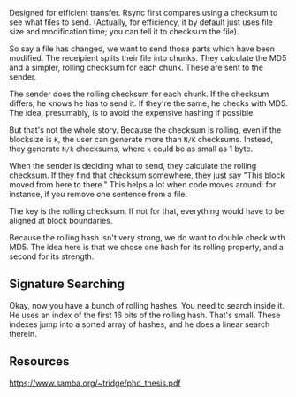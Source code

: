 Designed for efficient transfer. Rsync first compares using a checksum
to see what files to send. (Actually, for efficiency, it by default
just uses file size and modification time; you can tell it to checksum
the file).

So say a file has changed, we want to send those parts which have been
modified. The receipient splits their file into chunks. They calculate
the MD5 and a simpler, rolling checksum for each chunk. These are sent
to the sender.

The sender does the rolling checksum for each chunk. If the checksum
differs, he knows he has to send it. If they're the same, he checks
with MD5. The idea, presumably, is to avoid the expensive hashing if
possible.

But that's not the whole story. Because the checksum is rolling, even
if the blocksize is `K`, the user can generate more than `N/K`
checksums. Instead, they generate `N/k` checksums, where `k` could be
as small as 1 byte.

When the sender is deciding what to send, they calculate the rolling
checksum. If they find that checksum somewhere, they just say "This
block moved from here to there." This helps a lot when code moves
around: for instance, if you remove one sentence from a file.

The key is the rolling checksum. If not for that, everything would
have to be aligned at block boundaries.

Because the rolling hash isn't very strong, we do want to double check
with MD5. The idea here is that we chose one hash for its rolling
property, and a second for its strength.

## Signature Searching

Okay, now you have a bunch of rolling hashes. You need to search
inside it. He uses an index of the first 16 bits of the rolling
hash. That's small. These indexes jump into a sorted array of hashes,
and he does a linear search therein.

## Resources

https://www.samba.org/~tridge/phd_thesis.pdf
